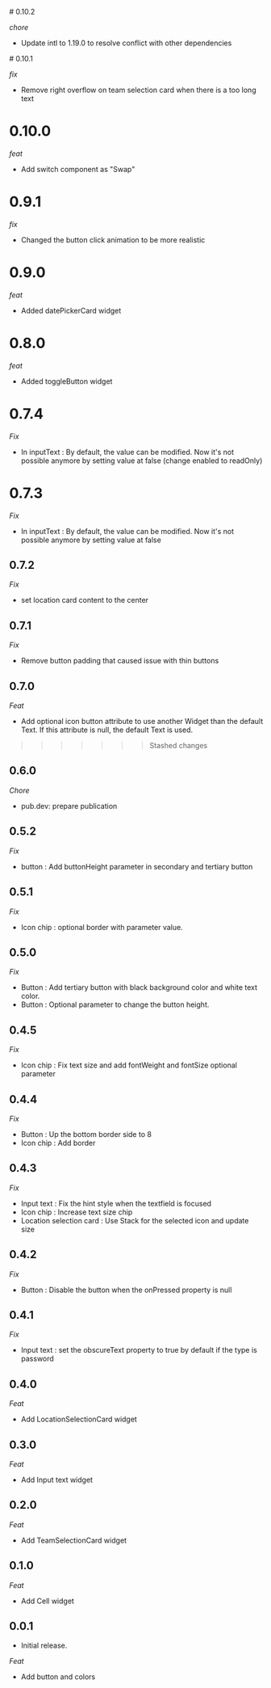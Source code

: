 # 0.10.2

_chore_

- Update intl to 1.19.0 to resolve conflict with other dependencies

# 0.10.1

_fix_

- Remove right overflow on team selection card when there is a too long text

# 0.10.0

_feat_

- Add switch component as "Swap"

# 0.9.1

_fix_

- Changed the button click animation to be more realistic

# 0.9.0

_feat_

- Added datePickerCard widget

# 0.8.0

_feat_

- Added toggleButton widget

# 0.7.4

_Fix_

- In inputText : By default, the value can be modified. Now it's not possible anymore by setting value at false (change enabled to readOnly)

# 0.7.3

_Fix_

- In inputText : By default, the value can be modified. Now it's not possible anymore by setting value at false

## 0.7.2

_Fix_

- set location card content to the center

## 0.7.1

_Fix_

- Remove button padding that caused issue with thin buttons

## 0.7.0

_Feat_

- Add optional icon button attribute to use another Widget than the default Text.
  If this attribute is null, the default Text is used.

> > > > > > > Stashed changes

## 0.6.0

_Chore_

- pub.dev: prepare publication

## 0.5.2

_Fix_

- button : Add buttonHeight parameter in secondary and tertiary button

## 0.5.1

_Fix_

- Icon chip : optional border with parameter value.

## 0.5.0

_Fix_

- Button : Add tertiary button with black background color and white text color.
- Button : Optional parameter to change the button height.

## 0.4.5

_Fix_

- Icon chip : Fix text size and add fontWeight and fontSize optional parameter

## 0.4.4

_Fix_

- Button : Up the bottom border side to 8
- Icon chip : Add border

## 0.4.3

_Fix_

- Input text : Fix the hint style when the textfield is focused
- Icon chip : Increase text size chip
- Location selection card : Use Stack for the selected icon and update size

## 0.4.2

_Fix_

- Button : Disable the button when the onPressed property is null

## 0.4.1

_Fix_

- Input text : set the obscureText property to true by default if the type is password

## 0.4.0

_Feat_

- Add LocationSelectionCard widget

## 0.3.0

_Feat_

- Add Input text widget

## 0.2.0

_Feat_

- Add TeamSelectionCard widget

## 0.1.0

_Feat_

- Add Cell widget

## 0.0.1

- Initial release.

_Feat_

- Add button and colors

